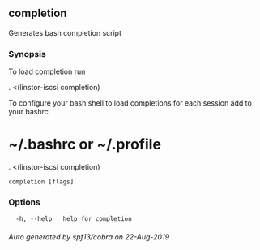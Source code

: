 ## completion

Generates bash completion script

### Synopsis

To load completion run

. <(linstor-iscsi completion)

To configure your bash shell to load completions for each session add to your bashrc

# ~/.bashrc or ~/.profile
. <(linstor-iscsi completion)

```
completion [flags]
```

### Options

```
  -h, --help   help for completion
```

###### Auto generated by spf13/cobra on 22-Aug-2019
